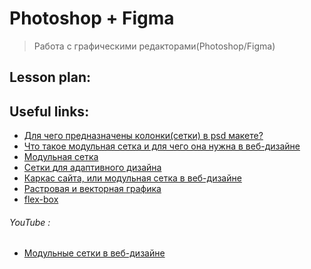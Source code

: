 ﻿# Photoshop + Figma
> Работа с графическими редакторами(Photoshop/Figma)

## Lesson plan:


## Useful links:
+ [Для чего предназначены колонки(сетки) в psd макете?](https://qna.habr.com/q/379265)
+ [Что такое модульная сетка и для чего она нужна в веб-дизайне](https://say-hi.me/design/web-design/modulnaya-setka.html#hcq=cxBCb5qhttp://say-hi.me/design/chto-takoe-modulnaya-setka-i-dlya-chego-ona-nuzhna-v-veb-dizajne.html)
+ [Модульная сетка](https://gutdesign.ru/blog/16-modulnaya-setka/)
+ [Сетки для адаптивного дизайна](https://habr.com/ru/company/rambler_and_co/blog/261679/)
+ [Каркас сайта, или модульная сетка в веб-дизайне](https://webformyself.com/karkas-sajta-ili-modulnaya-setka-v-veb-dizajne/)
+ [Растровая и векторная графика](https://htmlacademy.ru/blog/boost/frontend/rastr-vector)
+ [flex-box](https://tproger.ru/translations/how-css-flexbox-works/)


###### YouTube :
+ [Модульные сетки в веб-дизайне](https://youtu.be/u2nFV4WJD3s)
